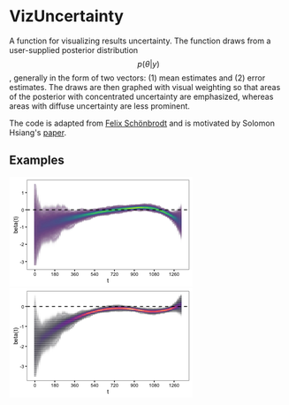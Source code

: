 # VizUncertainty

A function for visualizing results uncertainty. The function draws from a user-supplied posterior distribution $$p(\theta|y)$$, generally in the form of two vectors: (1) mean estimates and (2) error estimates. The draws are then graphed with visual weighting so that areas of the posterior with concentrated uncertainty are emphasized, whereas areas with diffuse uncertainty are less prominent.

The code is adapted from [Felix Schönbrodt](http://www.nicebread.de/visually-weighted-watercolor-plots-new-variants-please-vote/) and is motivated by Solomon Hsiang's [paper](http://papers.ssrn.com/sol3/papers.cfm?abstract_id=2265501).

## Examples

![Ex1](viz_viridis.png)
![Ex2](viz_magma.png)
